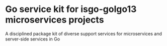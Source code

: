 # Go service kit for isgo-golgo13 microservices projects
A disciplined package kit of diverse support services for microservices and server-side services in Go
